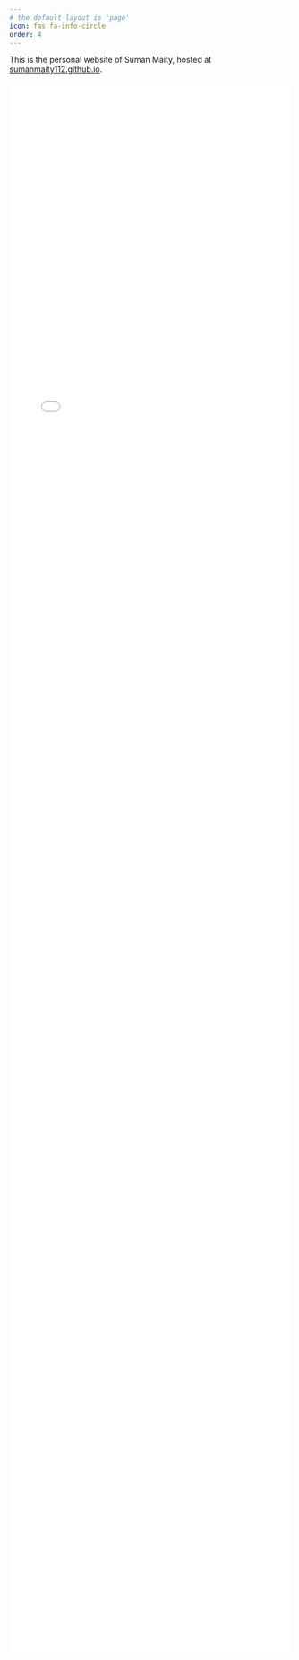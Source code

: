 ```yaml
---
# the default layout is 'page'
icon: fas fa-info-circle
order: 4
---
```


This is the personal website of Suman Maity, hosted at [sumanmaity112.github.io](https://sumanmaity112.github.io).

<embed src="/assets/resume.pdf" type="application/pdf" style="height: 70vh; width: 100%;"/>
